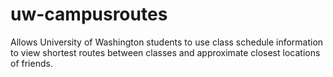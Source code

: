 # uw-campusroutes
Allows University of Washington students to use class schedule information to view shortest routes between classes and approximate closest locations of friends.
